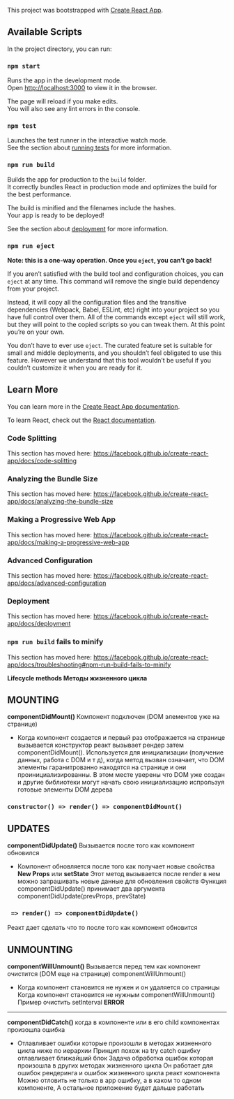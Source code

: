 This project was bootstrapped with [Create React App](https://github.com/facebook/create-react-app).

## Available Scripts

In the project directory, you can run:

### `npm start`

Runs the app in the development mode.<br>
Open [http://localhost:3000](http://localhost:3000) to view it in the browser.

The page will reload if you make edits.<br>
You will also see any lint errors in the console.

### `npm test`

Launches the test runner in the interactive watch mode.<br>
See the section about [running tests](https://facebook.github.io/create-react-app/docs/running-tests) for more information.

### `npm run build`

Builds the app for production to the `build` folder.<br>
It correctly bundles React in production mode and optimizes the build for the best performance.

The build is minified and the filenames include the hashes.<br>
Your app is ready to be deployed!

See the section about [deployment](https://facebook.github.io/create-react-app/docs/deployment) for more information.

### `npm run eject`

**Note: this is a one-way operation. Once you `eject`, you can’t go back!**

If you aren’t satisfied with the build tool and configuration choices, you can `eject` at any time. This command will remove the single build dependency from your project.

Instead, it will copy all the configuration files and the transitive dependencies (Webpack, Babel, ESLint, etc) right into your project so you have full control over them. All of the commands except `eject` will still work, but they will point to the copied scripts so you can tweak them. At this point you’re on your own.

You don’t have to ever use `eject`. The curated feature set is suitable for small and middle deployments, and you shouldn’t feel obligated to use this feature. However we understand that this tool wouldn’t be useful if you couldn’t customize it when you are ready for it.

## Learn More

You can learn more in the [Create React App documentation](https://facebook.github.io/create-react-app/docs/getting-started).

To learn React, check out the [React documentation](https://reactjs.org/).

### Code Splitting

This section has moved here: https://facebook.github.io/create-react-app/docs/code-splitting

### Analyzing the Bundle Size

This section has moved here: https://facebook.github.io/create-react-app/docs/analyzing-the-bundle-size

### Making a Progressive Web App

This section has moved here: https://facebook.github.io/create-react-app/docs/making-a-progressive-web-app

### Advanced Configuration

This section has moved here: https://facebook.github.io/create-react-app/docs/advanced-configuration

### Deployment

This section has moved here: https://facebook.github.io/create-react-app/docs/deployment

### `npm run build` fails to minify

This section has moved here: https://facebook.github.io/create-react-app/docs/troubleshooting#npm-run-build-fails-to-minify



**Lifecycle methods Методы жизненного цикла**

**MOUNTING**
------------
**componentDidMount()** Компонент подключен (DOM элементов уже на странице)
- Когда компонент создается и первый раз отображается на странице
вызывается конструктор реакт вызывает рендер затем componentDidMount(). 
Используется для инициализации (получение данных, работа с DOM и т д), когда метод вызван означает, что DOM элементы гаранитрованно находятся на странице и они проинициализированны. В этом месте уверены что DOM уже создан и другие библиотеки могут начать свою инициализацию испрользуя готовые элементы DOM дерева
### `constructor() => render() => componentDidMount()`

**UPDATES**
-----------
**componentDidUpdate()** Вызывается после того как компонент обновился
- Компонент обновляется после того как получает новые свойства **New Props** или **setState** 
Этот метод вызывается после render в нем можно запрашивать новые данные для обновления свойств
Функция componentDidUpdate() принимает два аргумента componentDidUpdate(prevProps, prevState)
### ` => render() => componentDidUpdate()`
Реакт дает сделать что то после того как компонент обновится

**UNMOUNTING**
-------------
**componentWillUnmount()** Вызывается перед тем как компонент очистится (DOM еще на странице)
componentWillUnmount() 
- Когда компонент становится не нужен и он удаляется со страницы
Когда компонент становится не нужным componentWillUnmount() 
Пример очистить setInterval
**ERROR**
---------
**componentDidCatch()** когда в компоненте или в его child компонентах произошла ошибка
- Отлавливает ошибки которые произошли в методах жизненного цикла ниже по иерархии
Принцип похож на try catch ошибку отлавливает ближайший блок
Задача обработка ошибок которая произошла в других методах жизненного цикла
Он работает для ошибок рендеринга и ошибок жизненного цикла реакт компонента
Можно отловить не только в app ошибку, а в каком то одном компоненте, А остальное приложение будет дальше работать

